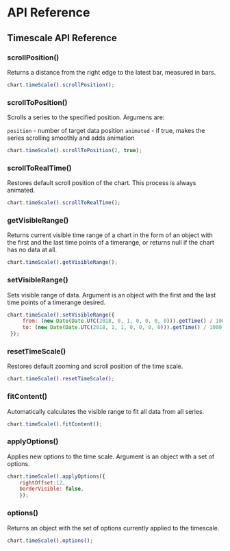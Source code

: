 # API Reference

## Timescale API Reference

### scrollPosition()

Returns a distance from the right edge to the latest bar, measured in bars.

```javascript
chart.timeScale().scrollPosition();
```

### scrollToPosition()

Scrolls a series to the specified position. Argumens are:

`position` - number of target data position
`animated` - if true, makes the series scrolling smoothly and adds animation

```javascript
chart.timeScale().scrollToPosition(2, true);
```

### scrollToRealTime()

Restores default scroll position of the chart. This process is always animated.

```javascript
chart.timeScale().scrollToRealTime();
```

### getVisibleRange()

Returns current visible time range of a chart in the form of an object with the first and the last time points of a timerange, or returns null if the chart has no data at all.

```javascript
chart.timeScale().getVisibleRange();
```

### setVisibleRange()

Sets visible range of data. Argument is an object with the first and the last time points of a timerange desired.

```javascript
chart.timeScale().setVisibleRange({
     from: (new Date(Date.UTC(2018, 0, 1, 0, 0, 0, 0))).getTime() / 1000,
     to: (new Date(Date.UTC(2018, 1, 1, 0, 0, 0, 0))).getTime() / 1000,
 });
```

### resetTimeScale()

Restores default zooming and scroll position of the time scale.

```javascript
chart.timeScale().resetTimeScale();
```

### fitContent()

Automatically calculates the visible range to fit all data from all series.

```javascript
chart.timeScale().fitContent();
```

### applyOptions()

Applies new options to the time scale. Argument is an object with a set of options.

```javascript
chart.timeScale().applyOptions({
    rightOffset:12,
    borderVisible: false,
    });
```

### options()

Returns an object with the set of options currently applied to the timescale.

```javascript
chart.timeScale().options();
```
